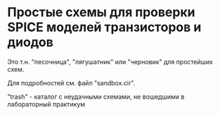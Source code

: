 # Простые схемы для проверки SPICE моделей транзисторов и диодов
Это т.н. "песочница", "лягушатник" или "черновик" для простейших схем.

Для подробностей см. файл "sandbox.cir".

"trash" - каталог с неудачными схемами, не вошедшими в лабораторный практикум
